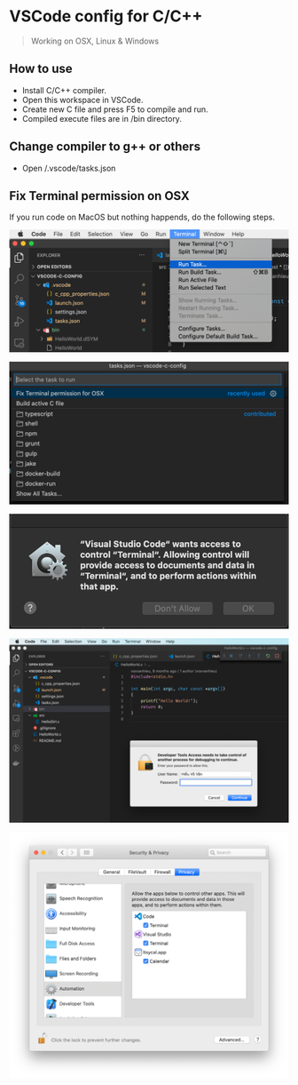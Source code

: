 # VSCode config for C/C++

> Working on OSX, Linux & Windows

## How to use

- Install C/C++ compiler.
- Open this workspace in VSCode.
- Create new C file and press F5 to compile and run.
- Compiled execute files are in /bin directory.

## Change compiler to g++ or others

- Open /.vscode/tasks.json

## Fix Terminal permission on OSX

If you run code on MacOS but nothing happends, do the following steps.

![Fix terminal permission vscode](./docs/osx-fix-terminal-permission-0.png)

![Fix terminal permission vscode](./docs/osx-fix-terminal-permission-1.png)

![Fix terminal permission vscode](./docs/osx-fix-terminal-permission-2.png)

![Fix terminal permission vscode](./docs/osx-fix-terminal-permission-3.png)

![Fix terminal permission vscode](./docs/osx-fix-terminal-permission-4.png)
